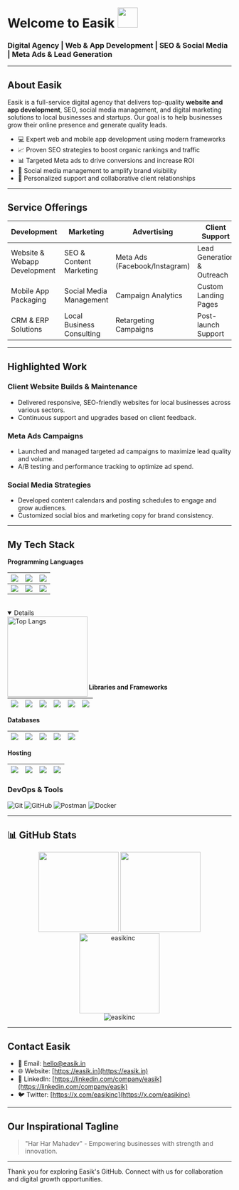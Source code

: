 <p align="center">

# Welcome to Easik <span><img src="https://www.easik.in/images/404.png" width='45px' height='45px'><span>
</p>

### Digital Agency | Web & App Development | SEO & Social Media | Meta Ads & Lead Generation

---

## About Easik
Easik is a full-service digital agency that delivers top-quality **website and app development**, SEO, social media management, and digital marketing solutions to local businesses and startups. Our goal is to help businesses grow their online presence and generate quality leads.

- 💻 Expert web and mobile app development using modern frameworks
- 📈 Proven SEO strategies to boost organic rankings and traffic
- 📊 Targeted Meta ads to drive conversions and increase ROI
- 📱 Social media management to amplify brand visibility
- 🤝 Personalized support and collaborative client relationships

---

## Service Offerings

| Development                  | Marketing                  | Advertising                   | Client Support                 |
|-----------------------------|----------------------------|-------------------------------|------------------------------|
| Website & Webapp Development| SEO & Content Marketing    | Meta Ads (Facebook/Instagram) | Lead Generation & Outreach    |
| Mobile App Packaging        | Social Media Management    | Campaign Analytics            | Custom Landing Pages          |
| CRM & ERP Solutions         | Local Business Consulting  | Retargeting Campaigns         | Post-launch Support           |

---

## Highlighted Work

### Client Website Builds & Maintenance
- Delivered responsive, SEO-friendly websites for local businesses across various sectors.
- Continuous support and upgrades based on client feedback.

### Meta Ads Campaigns
- Launched and managed targeted ad campaigns to maximize lead quality and volume.
- A/B testing and performance tracking to optimize ad spend.

### Social Media Strategies
- Developed content calendars and posting schedules to engage and grow audiences.
- Customized social bios and marketing copy for brand consistency.

---

## My Tech Stack
**Programming Languages**


<img src="https://img.shields.io/badge/Java%20-%23323330.svg?&style=for-the-badge&logo=java&logoColor=%23F7DF1E"/>|<img src="https://img.shields.io/badge/python%20-%2314354C.svg?&style=for-the-badge&logo=python&logoColor=white"/>|<img src="https://img.shields.io/badge/c++%20-%2300599C.svg?&style=for-the-badge&logo=c%2B%2B&ogoColor=white"/>|
|--|--|--|
<img src="https://img.shields.io/badge/c%20-%2300599C.svg?&style=for-the-badge&logo=c&logoColor=white"/>|<img src="https://img.shields.io/badge/html5%20-%23E34F26.svg?&style=for-the-badge&logo=html5&logoColor=white"/>|<img src="https://img.shields.io/badge/javascript%20-%23323330.svg?&style=for-the-badge&logo=javascript&logoColor=%23F7DF1E"/>|

<br>
<details open>
<img height="180em" align="left" alt="Top Langs" src="https://github-readme-stats.vercel.app/api/top-langs/?username=easikinc&layout=compact">
</details>
<br><br><br><br><br><br><br><br>

**Libraries and Frameworks**

|<img src="https://img.shields.io/badge/Spring-20232A?style=for-the-badge&logo=spring&logoColor=61DAFB"/>|<img src="https://img.shields.io/badge/Springboot-20232A?style=for-the-badge&logo=springboot&logoColor=61DAFB"/>|<img src="https://img.shields.io/badge/React-20232A?style=for-the-badge&logo=react&logoColor=61DAFB"/>|<img src="https://img.shields.io/badge/Django-092E20?style=for-the-badge&logo=django&logoColor=white"/>|<img src="https://img.shields.io/badge/Django%20Rest%20Framework-092E20?style=for-the-badge&logo=django&logoColor=white"/>|<img src="https://img.shields.io/badge/Bootstrap-%23563D7C.svg?&style=for-the-badge&logo=bootstrap&logoColor=white"/>|
|--|--|--|--|--|--|


**Databases**

|<img src="https://img.shields.io/badge/OracleDB-0B96B2?style=for-the-badge&logo=oracledb&logoColor=white"/>|<img src="https://img.shields.io/badge/MySql-%23DD0031.svg?style=for-the-badge&logo=mysql&logoColor=white"/>|<img src="https://img.shields.io/badge/MongoDB-0B96B2?style=for-the-badge&logo=mongodb&logoColor=white"/>|<img src="https://img.shields.io/badge/Postgres-336791?style=for-the-badge&logo=postgresql&logoColor=white"/>|<img src="https://img.shields.io/badge/SQLite-07405E?style=for-the-badge&logo=sqlite&logoColor=white"/>|
|--|--|--|--|--|

**Hosting** 

|<img src="https://img.shields.io/badge/AWS-%23FF9900.svg?style=for-the-badge&logo=amazon-aws&logoColor=white"/>|<img src="https://img.shields.io/badge/heroku%20-%23430098.svg?&style=for-the-badge&logo=heroku&logoColor=white"/>|<img src="https://img.shields.io/badge/netlify%20-%23000000.svg?&style=for-the-badge&logo=netlify&logoColor=white"/>|<img src="https://img.shields.io/badge/railway-%230075A7.svg?&style=for-the-badge&logo=railway&logoColor=white"/>|
|--|--|--|--|
### DevOps & Tools
![Git](https://img.shields.io/badge/git%20-%23F05033.svg?&style=for-the-badge&logo=git&logoColor=white)
![GitHub](https://img.shields.io/badge/github%20-%23121011.svg?&style=for-the-badge&logo=github&logoColor=white)
![Postman](https://img.shields.io/badge/Postman-FF6C37?style=for-the-badge&logo=postman&logoColor=white)
![Docker](https://img.shields.io/badge/docker-%230db7ed.svg?style=for-the-badge&logo=docker&logoColor=white)

----
## 📊 GitHub Stats
<div align="center">
  <img height="180em" src="https://github-readme-stats.vercel.app/api?username=easikinc&show_icons=true&theme=radical&count_private=true&include_all_commits=true" />
  <img height="180em" src="https://github-readme-stats.vercel.app/api/top-langs/?username=easikinc&layout=compact&theme=radical" />
</div>

<div align="center">
  <img height="180em" src="https://github-readme-streak-stats.herokuapp.com/?user=easikinc&theme=radical&hide_border=true" alt="easikinc" />
</div>

<div align="center">
  <img src="https://github-profile-trophy.vercel.app/?username=easikinc&theme=radical&row=1&column=7" alt="easikinc" />
</div>


---

## Contact Easik

- 📧 Email: hello@easik.in
- 🌐 Website: [https://easik.in](https://easik.in)
- 💼 LinkedIn: [https://linkedin.com/company/easik](https://linkedin.com/company/easik)
- 🐦 Twitter: [https://x.com/easikinc](https://x.com/easikinc)

---

## Our Inspirational Tagline

> "Har Har Mahadev" - Empowering businesses with strength and innovation.

---

Thank you for exploring Easik's GitHub. Connect with us for collaboration and digital growth opportunities.

